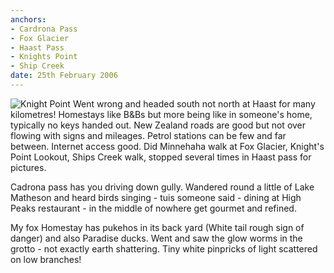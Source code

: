 ```yaml
---
anchors:
- Cardrona Pass
- Fox Glacier
- Haast Pass
- Knights Point
- Ship Creek
date: 25th February 2006
---
```

![Knight Point](knight_point.jpg)
Went wrong and headed south not north at Haast for many kilometres! Homestays like B&Bs but more being like in someone's home, typically no keys handed out. New Zealand roads are good but not over flowing with signs and mileages. Petrol stations can be few and far between. Internet access good. Did Minnehaha walk at Fox Glacier, Knight's Point Lookout, Ships Creek walk, stopped several times in Haast pass for pictures. 

Cadrona pass has you driving down gully. Wandered round a little of Lake Matheson and heard birds singing - tuis someone said - dining at High Peaks restaurant - in the middle of nowhere get gourmet and refined.

My fox Homestay has pukehos in its back yard (White tail rough sign of danger) and also Paradise ducks. Went and saw the glow worms in the grotto - not exactly earth shattering. Tiny white pinpricks of light scattered on low branches!
